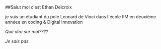 ##Salut moi c'est Ethan Delcroix

je suis un étudiant du pole Leonard de Vinci dans l'école IIM en deuxième annéee en coding & Digital Innovation

*Que dire sur moi????*

*Je sais pas*
